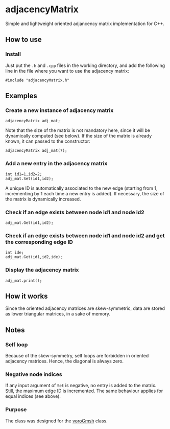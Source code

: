 # adjacencyMatrix
Simple and lightweight oriented adjancency matrix implementation for C++. 

## How to use
### Install
Just put the `.h` and `.cpp` files in the working directory, and add the following line in the file where you want to use the adjacency matrix:

    #include "adjacencyMatrix.h"

## Examples
### Create a new instance of adjacency matrix

    adjacencyMatrix adj_mat;
    
Note that the size of the matrix is not mandatory here, since it will be dynamically computed (see below). If the size of the matrix is already known, it can passed to the constructor:

    adjacencyMatrix adj_mat(7);

### Add a new entry in the adjacency matrix

    int id1=1,id2=2;
    adj_mat.Set(id1,id2);
    
A unique ID is automatically associated to the new edge (starting from 1, incrementing by 1 each time a new entry is added). If necessary, the size of the matrix is dynamically increased.
    
### Check if an edge exists between node id1 and node id2

    adj_mat.Get(id1,id2);
    
### Check if an edge exists between node id1 and node id2 and get the corresponding edge ID

    int ide;
    adj_mat.Get(id1,id2,ide);
    
### Display the adjacency matrix

    adj_mat.print();

## How it works
Since the oriented adjacency matrices are skew-symmetric, data are stored as lower triangular matrices, in a sake of memory.
    
## Notes
### Self loop
Because of the skew-symmetry, self loops are forbidden in oriented adjacency matrices. Hence, the diagonal is always zero.

### Negative node indices
If any input argument of `Set` is negative, no entry is added to the matrix. Still, the maximum edge ID is incremented. The same behaviour applies for equal indices (see above).

### Purpose
The class was designed for the [voroGmsh](https://github.com/DorianDepriester/voroGmsh "voroGmsh on GitHub") class.

